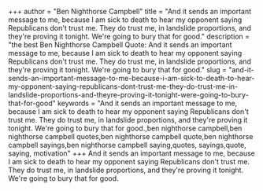 +++
author = "Ben Nighthorse Campbell"
title = "And it sends an important message to me, because I am sick to death to hear my opponent saying Republicans don't trust me. They do trust me, in landslide proportions, and they're proving it tonight. We're going to bury that for good."
description = "the best Ben Nighthorse Campbell Quote: And it sends an important message to me, because I am sick to death to hear my opponent saying Republicans don't trust me. They do trust me, in landslide proportions, and they're proving it tonight. We're going to bury that for good."
slug = "and-it-sends-an-important-message-to-me-because-i-am-sick-to-death-to-hear-my-opponent-saying-republicans-dont-trust-me-they-do-trust-me-in-landslide-proportions-and-theyre-proving-it-tonight-were-going-to-bury-that-for-good"
keywords = "And it sends an important message to me, because I am sick to death to hear my opponent saying Republicans don't trust me. They do trust me, in landslide proportions, and they're proving it tonight. We're going to bury that for good.,ben nighthorse campbell,ben nighthorse campbell quotes,ben nighthorse campbell quote,ben nighthorse campbell sayings,ben nighthorse campbell saying,quotes, sayings,quote, saying, motivation"
+++
And it sends an important message to me, because I am sick to death to hear my opponent saying Republicans don't trust me. They do trust me, in landslide proportions, and they're proving it tonight. We're going to bury that for good.
